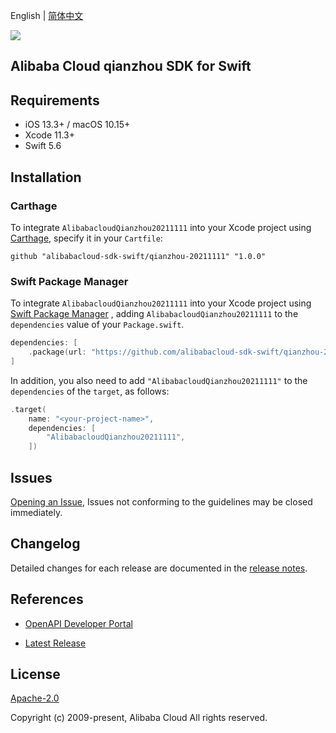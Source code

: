 English | [简体中文](README-CN.md)

![](https://aliyunsdk-pages.alicdn.com/icons/AlibabaCloud.svg)

## Alibaba Cloud qianzhou SDK for Swift

## Requirements

- iOS 13.3+ / macOS 10.15+
- Xcode 11.3+
- Swift 5.6

## Installation

### Carthage

To integrate `AlibabacloudQianzhou20211111` into your Xcode project using [Carthage](https://github.com/Carthage/Carthage), specify it in your `Cartfile`:

```ogdl
github "alibabacloud-sdk-swift/qianzhou-20211111" "1.0.0"
```

### Swift Package Manager

To integrate `AlibabacloudQianzhou20211111` into your Xcode project using [Swift Package Manager](https://swift.org/package-manager/) , adding `AlibabacloudQianzhou20211111` to the `dependencies` value of your `Package.swift`.

```swift
dependencies: [
    .package(url: "https://github.com/alibabacloud-sdk-swift/qianzhou-20211111.git", from: "1.0.0")
]
```

In addition, you also need to add `"AlibabacloudQianzhou20211111"` to the `dependencies` of the `target`, as follows:

```swift
.target(
    name: "<your-project-name>",
    dependencies: [
        "AlibabacloudQianzhou20211111",
    ])
```

## Issues

[Opening an Issue](https://github.com/alibabacloud-sdk-swift/qianzhou-20211111/issues/new), Issues not conforming to the guidelines may be closed immediately.

## Changelog

Detailed changes for each release are documented in the [release notes](./ChangeLog.txt).

## References

* [OpenAPI Developer Portal](https://next.api.alibabacloud.com/home)
- [Latest Release](https://github.com/alibabacloud-sdk-swift/qianzhou-20211111)

## License

[Apache-2.0](http://www.apache.org/licenses/LICENSE-2.0)

Copyright (c) 2009-present, Alibaba Cloud All rights reserved.
